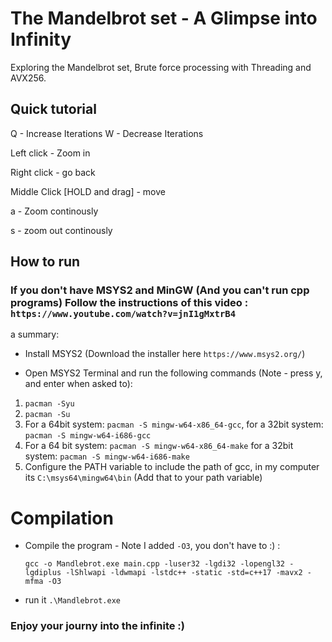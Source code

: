 # The Mandelbrot set - A Glimpse into Infinity
Exploring the Mandelbrot set, Brute force processing with Threading and AVX256.

## Quick tutorial
Q - Increase Iterations
W - Decrease Iterations

Left click - Zoom in

Right click - go back

Middle Click [HOLD and drag] - move

a - Zoom continously 

s - zoom out continously

## How to run

### If you don't have MSYS2 and MinGW (And you can't run cpp programs) Follow the instructions of this video : `https://www.youtube.com/watch?v=jnI1gMxtrB4`
a summary:
* Install MSYS2 (Download the installer here `https://www.msys2.org/`)
- Open MSYS2 Terminal and run the following commands (Note - press y, and enter when asked to):
1. `pacman -Syu`
2. `pacman -Su`
3. For a 64bit system: `pacman -S mingw-w64-x86_64-gcc`, for a 32bit system: `pacman -S mingw-w64-i686-gcc`
4. For a 64 bit system: `pacman -S mingw-w64-x86_64-make` for a 32bit system: `pacman -S mingw-w64-i686-make`
5. Configure the PATH variable to include the path of gcc, in my computer its `C:\msys64\mingw64\bin` (Add that to your path variable)

# Compilation
* Compile the program - Note I added `-O3`, you don't have to :) :
  
   `gcc -o Mandlebrot.exe main.cpp -luser32 -lgdi32 -lopengl32 -lgdiplus -lShlwapi -ldwmapi -lstdc++ -static -std=c++17 -mavx2 -mfma -O3`
* run it ` .\Mandlebrot.exe `

### Enjoy your journy into the infinite :)
